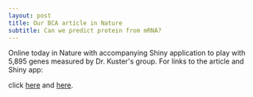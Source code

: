 ```yaml
---
layout: post
title: Our BCA article in Nature
subtitle: Can we predict protein from mRNA?
---
```


Online today in Nature with accompanying Shiny application to play with 5,895 genes measured by Dr. Kuster's group. For links to the article and Shiny app:

click [here](http://rdcu.be/uvBy) and [here](https://dakep.shinyapps.io/central-dogma/).